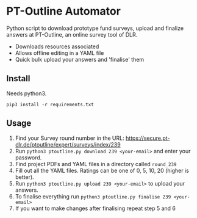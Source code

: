 # PT-Outline Automator

Python script to download prototype fund surveys, upload and finalize answers at PT-Outline, an online survey tool of DLR.

- Downloads resources associated
- Allows offline editing in a YAML file
- Quick bulk upload your answers and 'finalise' them

## Install

Needs python3.


    pip3 install -r requirements.txt



## Usage

1. Find your Survey round number in the URL: <https://secure.pt-dlr.de/ptoutline/expert/surveys/index/239>
2. Run `python3 ptoutline.py download 239 <your-email>` and enter your password.
3. Find project PDFs and YAML files in a directory called `round_239`
4. Fill out all the YAML files. Ratings can be one of 0, 5, 10, 20 (higher is better).
5. Run `python3 ptoutline.py upload 239 <your-email>` to upload your answers.
6. To finalise everything run `python3 ptoutline.py finalise 239 <your-email>`
7. If you want to make changes after finalising repeat step 5 and 6
